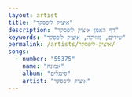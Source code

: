 ```yaml
---
layout: artist
title: "איציק ליפסקר"
description: "דף האמן איציק ליפסקר"
keywords: "שירים, מוזיקה, איציק ליפסקר"
permalink: /artists/איציק-ליפסקר/
songs:
  - number: "55375"
    name: "אמונה"
    album: "סינגלים"
    artist: "איציק ליפסקר"
---
```

